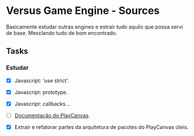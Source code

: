 # Versus Game Engine - Sources

Basicamente estudar outras engines e estrair tudo aquilo que possa servi de base. Mesclando tudo de bom encontrado.

## Tasks

### Estudar

- [x] Javascript: 'use strict'.
- [x] Javascript: prototype.
- [x] Javascript: callbacks...
- [ ] [Documentação do PlayCanvas](https://developer.playcanvas.com/en/user-manual/).

- [x] Extrair e refatorar partes da arquitetura de pacotes do PlayCanvas úteis.
